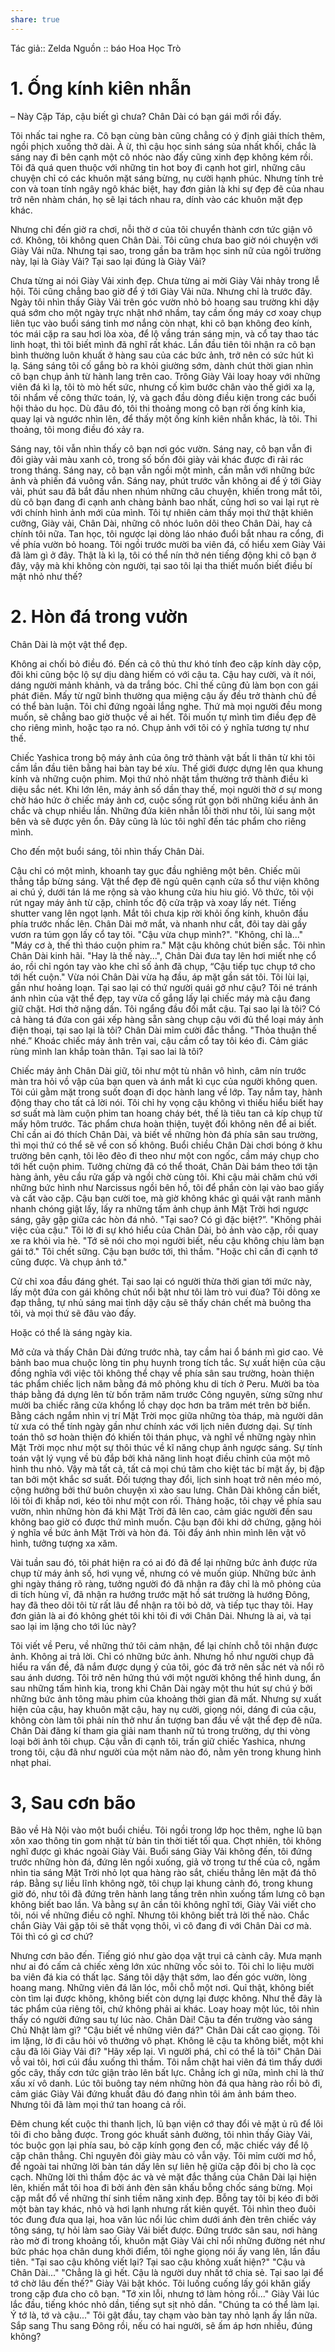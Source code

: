 ```yaml
---
share: true
---
```

Tác giả:: Zelda
Nguồn :: báo Hoa Học Trò

# 1. Ống kính kiên nhẫn

– Này Cặp Táp, cậu biết gì chưa? Chân Dài có bạn gái mới rồi đấy.

Tôi nhấc tai nghe ra. Cô bạn cùng bàn cũng chẳng có ý định giải thích thêm, ngồi phịch xuống thở dài. À ừ, thì cậu học sinh sáng sủa nhất khối, chắc là sáng nay đi bên cạnh một cô nhóc nào đấy cũng xinh đẹp không kém rồi. Tôi đã quá quen thuộc với những tin hot boy đi cạnh hot girl, những câu chuyện chỉ có các khuôn mặt sáng bừng, nụ cười hạnh phúc. Nhưng tính trẻ con và toan tính ngây ngô khác biệt, hay đơn giản là khi sự đẹp đẽ của nhau trở nên nhàm chán, họ sẽ lại tách nhau ra, dính vào các khuôn mặt đẹp khác.

Nhưng chỉ đến giờ ra chơi, nỗi thờ ơ của tôi chuyển thành cơn tức giận vô cớ. Không, tôi không quen Chân Dài. Tôi cũng chưa bao giờ nói chuyện với Giày Vải nữa. Nhưng tại sao, trong gần ba trăm học sinh nữ của ngôi trường này, lại là Giày Vải? Tại sao lại đúng là Giày Vải?

Chưa từng ai nói Giày Vải xinh đẹp. Chưa từng ai mời Giày Vải nhảy trong lễ hội. Tôi cũng chẳng bao giờ để ý tới Giày Vải nữa. Nhưng chỉ là trước đây. Ngày tôi nhìn thấy Giày Vải trên góc vườn nhỏ bỏ hoang sau trường khi dậy quá sớm cho một ngày trực nhật nhớ nhầm, tay cầm ống máy cơ xoay chụp liên tục vào buổi sáng tinh mơ nắng còn nhạt, khi cô bạn không đeo kính, tóc mái cặp ra sau hơi lòa xòa, để lộ vầng trán sáng mịn, và cổ tay thao tác linh hoạt, thì tôi biết mình đã nghĩ rất khác. Lần đầu tiên tôi nhận ra cô bạn bình thường luôn khuất ở hàng sau của các bức ảnh, trở nên có sức hút kì lạ. Sáng sáng tôi cố gắng bò ra khỏi giường sớm, dành chút thời gian nhìn cô bạn chụp ảnh từ hành lang trên cao. Trông Giày Vải loay hoay với những viên đá kì lạ, tôi tò mò hết sức, nhưng cố kìm bước chân vào thế giới xa lạ, tôi nhẩm về công thức toán, lý, và gạch đầu dòng điều kiện trong các buổi hội thảo du học. Dù đâu đó, tôi thi thoảng mong cô bạn rời ống kính kia, quay lại và ngước nhìn lên, để thấy một ống kính kiên nhẫn khác, là tôi. Thi thoảng, tôi mong điều đó xảy ra.

Sáng nay, tôi vẫn nhìn thấy cô bạn nơi góc vườn. Sáng nay, cô bạn vẫn đi đôi giày vải màu xanh cỏ, trong số bốn đôi giày vải khác được đi rải rác trong tháng. Sáng nay, cô bạn vẫn ngồi một mình, cần mẫn với những bức ảnh và phiến đá vuông vắn. Sáng nay, phút trước vẫn không ai để ý tới Giày vải, phút sau đã bắt đầu nhen nhúm những câu chuyện, khiến trong mắt tôi, dù cô bạn đang đi cạnh anh chàng bảnh bao nhất, cũng hơi so vai lại rụt rè với chính hình ảnh mới của mình. Tôi tự nhiên cảm thấy mọi thứ thật khiên cưỡng, Giày vải, Chân Dài, những cô nhóc luôn dõi theo Chân Dài, hay cả chính tôi nữa. Tan học, tôi ngược lại dòng láo nháo đuổi bắt nhau ra cổng, đi về phía vườn bỏ hoang. Tôi ngồi trước mười ba viên đá, cố hiểu xem Giày Vải đã làm gì ở đây. Thật là kì lạ, tôi có thể nín thở nén tiếng động khi cô bạn ở đây, vậy mà khi không còn người, tại sao tôi lại tha thiết muốn biết điều bí mật nhỏ như thế?

# 2. Hòn đá trong vườn

Chân Dài là một vật thể đẹp.

Không ai chối bỏ điều đó. Đến cả cô thủ thư khó tính đeo cặp kính dày cộp, đôi khi cũng bộc lộ sự dịu dàng hiếm có với cậu ta. Cậu hay cười, và ít nói, dáng người mảnh khảnh, và da trắng bóc. Chỉ thế cũng đủ làm bọn con gái phát điên. Mấy từ ngữ bình thường qua miệng cậu ấy đều trở thành chủ đề có thể bàn luận. Tôi chỉ đứng ngoài lắng nghe. Thứ mà mọi người đều mong muốn, sẽ chẳng bao giờ thuộc về ai hết. Tôi muốn tự mình tìm điều đẹp đẽ cho riêng mình, hoặc tạo ra nó. Chụp ảnh với tôi có ý nghĩa tương tự như thế.

Chiếc Yashica trong bộ máy ảnh của ông trở thành vật bất li thân từ khi tôi cầm lần đầu tiên bằng hai bàn tay bé xíu. Thế giới được dựng lên qua khung kính và những cuộn phim. Mọi thứ nhỏ nhặt tầm thường trở thành điều kì diệu sắc nét. Khi lớn lên, máy ảnh số dần thay thế, mọi người thờ ơ sự mong chờ háo hức ở chiếc máy ảnh cơ, cuộc sống rút gọn bởi những kiểu ảnh ăn chắc và chụp nhiều lần. Những đứa kiên nhẫn lỗi thời như tôi, lùi sang một bên và sẽ được yên ổn. Đây cũng là lúc tôi nghĩ đến tác phẩm cho riêng mình.

Cho đến một buổi sáng, tôi nhìn thấy Chân Dài.

Cậu chỉ có một mình, khoanh tay gục đầu nghiêng một bên. Chiếc mũi thẳng tắp bừng sáng. Vật thể đẹp đẽ ngủ quên cạnh cửa sổ thư viện không ai chú ý, dưới tán lá me rộng sà vào khung cửa hiu hiu gió. Vô thức, tôi vội rút ngay máy ảnh từ cặp, chỉnh tốc độ cửa trập và xoay lấy nét. Tiếng shutter vang lên ngọt lạnh. Mắt tôi chưa kịp rời khỏi ống kính, khuôn đầu phía trước nhấc lên. Chân Dài mở mắt, và nhanh như cắt, đôi tay dài gầy vươn ra túm gọn lấy cổ tay tôi. "Cậu vừa chụp mình?". "Không, chỉ là..." "Máy cơ à, thế thì tháo cuộn phim ra." Mặt cậu không chút biến sắc. Tôi nhìn Chân Dài kinh hãi. "Hay là thế này...", Chân Dài đưa tay lên hơi miết nhẹ cổ áo, rồi chỉ ngón tay vào khe chỉ số ảnh đã chụp, “Cậu tiếp tục chụp tớ cho tới hết cuộn." Vừa nói Chân Dài vừa hạ đầu, áp mặt gần sát tôi. Tôi lùi lại, gần như hoảng loạn. Tại sao lại có thứ người quái gở như cậu? Tôi né tránh ánh nhìn của vật thể đẹp, tay vừa cố gắng lấy lại chiếc máy mà cậu đang giữ chặt. Hơi thở nặng dần. Tôi ngẩng đầu đối mắt cậu. Tại sao lại là tôi? Có cả hàng tá đứa con gái xếp hàng sẵn sàng chụp cậu với đủ thể loại máy ảnh điện thoại, tại sao lại là tôi? Chân Dài mỉm cười đắc thắng. "Thỏa thuận thế nhé.” Khoác chiếc máy ảnh trên vai, cậu cầm cổ tay tôi kéo đi. Cảm giác rùng mình lan khắp toàn thân. Tại sao lai là tôi?

Chiếc máy ảnh Chân Dài giữ, tôi như một tù nhân vô hình, câm nín trước màn tra hỏi vồ vập của bạn quen và ánh mắt kì cục của người không quen. Tôi cúi gằm mặt trong suốt đoạn đi dọc hành lang về lớp. Tay nắm tay, hành động thay cho tất cả lời nói. Tôi chỉ hy vọng cậu không vì thiếu hiểu biết hay sơ suất mà làm cuộn phim tan hoang cháy bét, thế là tiêu tan cả kíp chụp từ mấy hôm trước. Tác phẩm chưa hoàn thiện, tuyệt đối không nên để ai biết. Chỉ cần ai đó thích Chân Dài, và biết về những hòn đá phía sân sau trường, thì mọi thứ có thể sẽ về con số không. Buổi chiều Chân Dài chơi bóng ở khu trường bên cạnh, tôi lẽo đẽo đi theo như một con ngốc, cầm máy chụp cho tới hết cuộn phim. Tưởng chừng đã có thể thoát, Chân Dài bám theo tới tận hàng ảnh, yêu cầu rửa gấp và ngồi chờ cùng tôi. Khi cậu mải chăm chú với những bức hình như Narcissus ngồi bên hồ, tôi để phần còn lại vào bao giấy và cất vào cặp. Cậu bạn cười toe, mà giờ không khác gì quái vật ranh mãnh nhanh chóng giật lấy, lấy ra những tấm ảnh chụp ảnh Mặt Trời hơi ngược sáng, gãy gập giữa các hòn đá nhỏ. "Tại sao? Có gì đặc biệt?”. "Không phải việc của cậu." Tôi lờ đi sự khó hiểu của Chân Dài, bỏ ảnh vào cặp, rồi quay xe ra khỏi vỉa hè. "Tớ sẽ nói cho mọi người biết, nếu cậu không chịu làm bạn gái tớ." Tôi chết sững. Cậu bạn bước tới, thì thầm. "Hoặc chỉ cần đi cạnh tớ cũng được. Và chụp ảnh tớ."

Cử chỉ xoa đầu đáng ghét. Tại sao lại có người thừa thời gian tới mức này, lấy một đứa con gái không chút nổi bật như tôi làm trò vui đùa? Tôi dông xe đạp thẳng, tự nhủ sáng mai tỉnh dậy cậu sẽ thấy chán chết mà buông tha tôi, và mọi thứ sẽ đâu vào đấy.

Hoặc có thể là sáng ngày kia.

Mở cửa và thấy Chân Dài đứng trước nhà, tay cầm hai ổ bánh mì giơ cao. Vẻ bảnh bao mua chuộc lòng tin phụ huynh trong tích tắc. Sự xuất hiện của cậu đồng nghĩa với việc tôi không thể chạy về phía sân sau trường, hoàn thiện tác phẩm chiếc lịch năm bằng đá mô phỏng khu di tích ở Peru. Mười ba tòa tháp bằng đá dựng lên từ bốn trăm năm trước Công nguyên, sừng sững như mười ba chiếc răng cửa khổng lồ chạy dọc hơn ba trăm mét trên bờ biển. Bằng cách ngắm nhìn vị trí Mặt Trời mọc giữa những tòa tháp, mà người dân từ xưa có thể tính ngày gần như chính xác với lịch niên đương dại. Sự tính toán thô sơ hoàn thiện đó khiến tôi thán phục, và nghĩ về những ngày nhìn Mặt Trời mọc như một sự thôi thúc về kĩ năng chụp ảnh ngược sáng. Sự tính toán vật lý vụng về bù đắp bởi khả năng linh hoạt điều chỉnh của một mô hình thu nhỏ. Vậy mà tất cả, tất cả mọi chú tâm cho kiệt tác bí mật ấy, bị đập tan bởi một khắc sơ suất. Đối tượng thay đổi, lịch sinh hoạt trở nên méo mó, cộng hưởng bởi thứ buôn chuyện xì xào sau lưng. Chân Dài không cần biết, lôi tôi đi khắp nơi, kéo tôi như một con rối. Thảng hoặc, tôi chạy về phía sau vườn, nhìn những hòn đá khi Mặt Trời đã lên cao, cảm giác người đến sau không bao giờ có được thứ mình muốn. Cậu bạn đôi khi dở chứng, gặng hỏi ý nghĩa về bức ảnh Mặt Trời và hòn đá. Tôi đẩy ánh nhìn mình lên vật vô hình, tưởng tượng xa xăm.

Vài tuần sau đó, tôi phát hiện ra có ai đó đã để lại những bức ảnh được rửa chụp từ máy ảnh số, hơi vụng về, nhưng có vẻ muốn giúp. Những bức ảnh ghi ngày tháng rõ ràng, tưởng người đó đã nhận ra đây chỉ là mô phỏng của di tích hùng vĩ, đã nhận ra hướng trước mặt hồ sát trường là hướng Đông, hay đã theo dõi tôi từ rất lâu để nhận ra tôi bỏ dở, và tiếp tục thay tôi. Hay đơn giản là ai đó không ghét tôi khi tôi đi với Chân Dài. Nhưng là ai, và tại sao lại im lặng cho tới lúc này?

Tôi viết về Peru, về những thứ tôi cảm nhận, để lại chính chỗ tôi nhận được ảnh. Không ai trả lời. Chỉ có những bức ảnh. Nhưng hồ như người chụp đã hiểu ra vấn đề, đã nắm được dụng ý của tôi, góc đá trở nên sắc nét và nổi rõ sau ánh dương. Tôi trở nên hứng thú với một người không thể hình dung, ẩn sau những tấm hình kia, trong khi Chân Dài ngày một thu hút sự chú ý bởi những bức ảnh tông màu phim của khoảng thời gian đã mất. Nhưng sự xuất hiện của cậu, hay khuôn mặt cậu, hay nụ cười, giọng nói, dáng đi của cậu, không còn làm tôi phải nín thở như ấn tượng ban đầu về vật thể đẹp đẽ nữa. Chân Dài đăng kí tham gia giải nam thanh nữ tú trong trường, dự thi vòng loại bởi ảnh tôi chụp. Cậu vẫn đi cạnh tôi, trấn giữ chiếc Yashica, nhưng trong tôi, cậu đã như người của một năm nào đó, nằm yên trong khung hình nhạt phai.

# 3, Sau cơn bão

Bão về Hà Nội vào một buổi chiều. Tôi ngồi trong lớp học thêm, nghe lũ bạn xôn xao thông tin gom nhặt từ bản tin thời tiết tối qua. Chợt nhiên, tôi không nghĩ được gì khác ngoài Giày Vải. Buổi sáng Giày Vải không đến, tôi đứng trước những hòn đá, đứng lên ngồi xuống, giả vờ trong tư thế của cô, ngắm nhìn tia sáng Mặt Trời nhỏ lọt qua hàng rào sắt, chiếu thẳng lên mặt đá thô ráp. Bằng sự liều lĩnh không ngờ, tôi chụp lại khung cảnh đó, trong khung giờ đó, như tôi đã đứng trên hành lang tầng trên nhìn xuống tấm lưng cô bạn không biết bao lần. Và bằng sự ân cần tôi không nghĩ tới, Giày Vải viết cho tôi, nói về những điều cô nghĩ. Nhưng tôi không biết trả lời thế nào. Chắc chắn Giày Vải gặp tôi sẽ thất vọng thôi, vì cô đang đi với Chân Dài cơ mà. Tôi thì có gì cơ chứ?

Nhưng cơn bão đến. Tiếng gió như gào dọa vặt trụi cả cành cây. Mưa mạnh như ai đó cấm cả chiếc xẻng lớn xúc những vốc sỏi to. Tôi chỉ lo liệu mười ba viên đá kia có thất lạc. Sáng tôi dậy thật sớm, lao đến góc vườn, lòng hoang mang. Những viên đá lăn lóc, mỗi chỗ một nơi. Quỉ thật, không biết còn tìm lại được không, không biết còn dựng lại được không. Như thể đây là tác phẩm của riêng tôi, chứ không phải ai khác. Loay hoay một lúc, tôi nhìn thấy có người đứng sau tự lúc nào. Chân Dài! Cậu ta đến trường vào sáng Chủ Nhật làm gì? "Cậu biết về những viên đá?" Chân Dài cất cao giọng. Tôi im lặng, lờ đi câu hỏi vô thưởng vô phạt. Không lẽ cậu ta không biết, một khi cậu đã lôi Giày Vải đi? "Hãy xếp lại. Vì người phá, chỉ có thể là tôi" Chân Dài vỗ vai tôi, hơi cúi đầu xuống thì thầm. Tôi nắm chặt hai viên đá tìm thấy dưới gốc cây, thấy cơn tức giận trào lên bất lực. Chẳng ích gì nữa, mình chỉ là thứ xấu xí vô danh. Lúc tôi buông tay ném những hòn đá qua hàng rào rồi bỏ đi, cảm giác Giày Vải đứng khuất đâu đó đang nhìn tôi ám ảnh bám theo. Nhưng tôi đã làm mọi thứ tan hoang cả rồi.

Đêm chung kết cuộc thi thanh lịch, lũ bạn viện cớ thay đổi vẻ mặt ủ rũ để lôi tôi đi cho bằng được. Trong góc khuất sảnh đường, tôi nhìn thấy Giày Vải, tóc buộc gọn lại phía sau, bỏ cặp kính gọng đen cổ, mặc chiếc váy để lộ cặp chân thẳng. Chỉ nguyên đôi giày màu cỏ vẫn vậy. Tôi mỉm cười mơ hồ, để ngoài tai những lời bàn tán dấy lên sự liên hệ giữa cặp đôi bị cho là cọc cạch. Những lời thì thầm độc ác và vẻ mặt đắc thắng của Chân Dài lại hiện lên, khiến mắt tôi hoa đi bởi ánh đèn sân khấu bỗng chốc sáng bừng. Mọi cặp mắt đổ về những thí sinh tiềm năng xinh đẹp. Bỗng tay tôi bị kéo đi bởi một bàn tay khác, nhỏ và hơi lạnh nhưng rất kiên quyết. Tôi nhìn theo đuôi tóc đung đưa qua lại, hoa văn lúc nổi lúc chìm dưới ánh đèn trên chiếc váy tông sáng, tự hỏi làm sao Giày Vải biết được. Đứng trước sân sau, nơi hàng rào mờ đi trong khoảng tối, khuôn mặt Giày Vải chỉ nổi những đường nét như bức phác họa chân dung khởi điểm, tôi nghe giọng nói ấy vang lên, lần đầu tiên. "Tại sao cậu không viết lại? Tại sao cậu không xuất hiện?" "Cậu và Chân Dài..." "Chẳng là gì hết. Cậu là người duy nhất tớ chia sẻ. Tại sao lại để tớ chờ lâu đến thế?" Giày Vải bật khóc. Tôi luống cuống lấy gói khăn giấy trong cặp đưa cho cô bạn. "Tớ xin lỗi, nhưng tớ làm hỏng rồi..." Giày Vải lúc lắc đầu, tiếng khóc nhỏ dần, tiếng sụt sịt nhỏ dần. "Chúng ta có thể làm lại. Ý tớ là, tớ và cậu..." Tôi gật đầu, tay chạm vào bàn tay nhỏ lạnh ấy lần nữa. Sắp sang Thu sang Đông rồi, nếu có hai người, sẽ ấm áp hơn nhiều, đúng không?